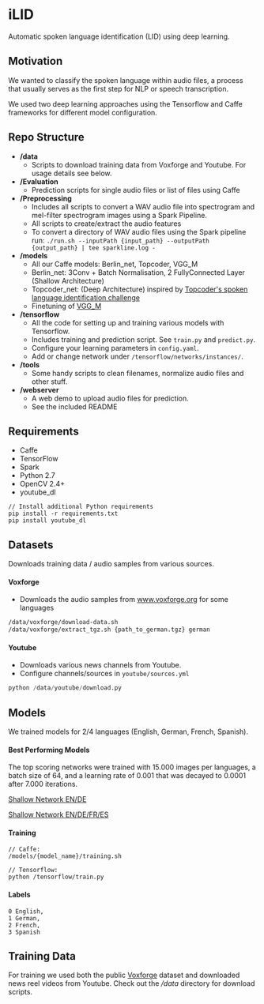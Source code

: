 # iLID
Automatic spoken language identification (LID) using deep learning.

## Motivation
We wanted to classify the spoken language within audio files, a process that usually serves as the first step for NLP or speech transcription.

We used two deep learning approaches using the Tensorflow and Caffe frameworks for different model configuration.

## Repo Structure

- **/data**
  - Scripts to download training data from Voxforge and Youtube. For usage details see below.  
- **/Evaluation**
  - Prediction scripts for single audio files or list of files using Caffe
- **/Preprocessing**
  - Includes all scripts to convert a WAV audio file into spectrogram and mel-filter spectrogram images using a Spark Pipeline.
  - All scripts to create/extract the audio features
  - To convert a directory of WAV audio files using the Spark pipeline run: `./run.sh --inputPath {input_path} --outputPath {output_path} | tee sparkline.log -`
- **/models**
  - All our Caffe models: Berlin_net, Topcoder, VGG_M
  - Berlin_net: 3Conv + Batch Normalisation, 2 FullyConnected Layer (Shallow Architecture)
  - Topcoder_net: (Deep Architecture) inspired by [Topcoder's spoken language identification challenge](https://yerevann.github.io/2015/10/11/spoken-language-identification-with-deep-convolutional-networks/)
  - Finetuning of [VGG_M](http://www.robots.ox.ac.uk/~vgg/research/deep_eval/)
- **/tensorflow**
  - All the code for setting up and training various models with Tensorflow.
  - Includes training and prediction script. See `train.py` and `predict.py`.
  - Configure your learning parameters in `config.yaml`.
  - Add or change network under `/tensorflow/networks/instances/`.
- **/tools**
  - Some handy scripts to clean filenames, normalize audio files and other stuff.
- **/webserver**
  - A web demo to upload audio files for prediction.
  - See the included README
  

## Requirements
- Caffe 
- TensorFlow
- Spark
- Python 2.7
- OpenCV 2.4+
- youtube_dl

```
// Install additional Python requirements
pip install -r requirements.txt
pip install youtube_dl
```

## Datasets
Downloads training data / audio samples from various sources.

#### Voxforge
- Downloads the audio samples from www.voxforge.org for some languages
```bash
/data/voxforge/download-data.sh
/data/voxforge/extract_tgz.sh {path_to_german.tgz} german
```

#### Youtube
- Downloads various news channels from Youtube.
- Configure channels/sources in `youtube/sources.yml`

```python
python /data/youtube/download.py
```

## Models

We trained models for 2/4 languages (English, German, French, Spanish). 

#### Best Performing Models
The top scoring networks were trained with 15.000 images per languages, a batch size of 64, and a learning rate of 0.001 that was decayed to 0.0001 after 7.000 iterations.

[Shallow Network EN/DE](https://github.com/twerkmeister/iLID/blob/master/models/Berlin_net/net_mel_2lang_bn.prototxt)

[Shallow Network EN/DE/FR/ES](https://github.com/twerkmeister/iLID/blob/master/models/Berlin_net/net_mel_4lang_bn.prototxt)


#### Training

```
// Caffe:
/models/{model_name}/training.sh
```


```
// Tensorflow:
python /tensorflow/train.py
```

#### Labels
```
0 English, 
1 German, 
2 French, 
3 Spanish
```


## Training Data
For training we used both the public [Voxforge](http://www.voxforge.org/) dataset and downloaded news reel videos from Youtube. Check out the */data* directory for download scripts.


